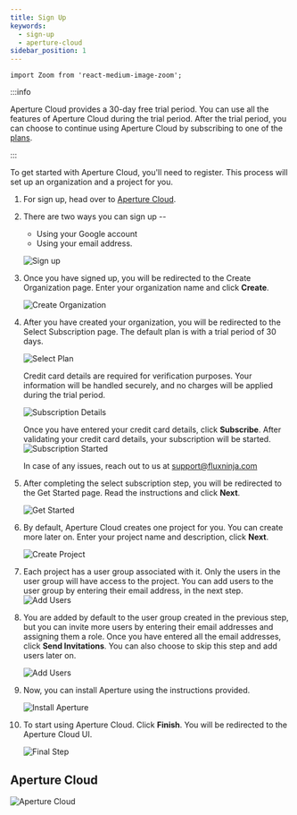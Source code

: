```yaml
---
title: Sign Up
keywords:
  - sign-up
  - aperture-cloud
sidebar_position: 1
---
```


```mdx-code-block
import Zoom from 'react-medium-image-zoom';
```

:::info

Aperture Cloud provides a 30-day free trial period. You can use all the features
of Aperture Cloud during the trial period. After the trial period, you can
choose to continue using Aperture Cloud by subscribing to one of the [plans][].

:::

To get started with Aperture Cloud, you'll need to register. This process will
set up an organization and a project for you.

1. For sign up, head over to
   [Aperture Cloud](https://app.fluxninja.com/sign-up).
2. There are two ways you can sign up --

   - Using your Google account
   - Using your email address.

   ![Sign up](./assets/sign-up/sign-up.png)

3. Once you have signed up, you will be redirected to the Create Organization
   page. Enter your organization name and click **Create**.

   ![Create Organization](./assets/sign-up/create-organization.png)

4. After you have created your organization, you will be redirected to the
   Select Subscription page. The default plan is with a trial period of 30 days.

   ![Select Plan](./assets/sign-up/select-subscription.png)

   Credit card details are required for verification purposes. Your information
   will be handled securely, and no charges will be applied during the trial
   period.

   ![Subscription Details](./assets/sign-up/subscription-plan.png)

   Once you have entered your credit card details, click **Subscribe**. After
   validating your credit card details, your subscription will be started.
   ![Subscription Started](./assets/sign-up/subscription-started.png)

   In case of any issues, reach out to us at <support@fluxninja.com>

5. After completing the select subscription step, you will be redirected to the
   Get Started page. Read the instructions and click **Next**.

   ![Get Started](./assets/sign-up/get-started.png)

6. By default, Aperture Cloud creates one project for you. You can create more
   later on. Enter your project name and description, click **Next**.

   ![Create Project](./assets/sign-up/project-name.png)

7. Each project has a user group associated with it. Only the users in the user
   group will have access to the project. You can add users to the user group by
   entering their email address, in the next step.
   ![Add Users](./assets/sign-up/usergroups.png)

8. You are added by default to the user group created in the previous step, but
   you can invite more users by entering their email addresses and assigning
   them a role. Once you have entered all the email addresses, click **Send
   Invitations**. You can also choose to skip this step and add users later on.

   ![Add Users](./assets/sign-up/invite-members.png)

9. Now, you can install Aperture using the instructions provided.

   ![Install Aperture](./assets/sign-up/install-aperture.png)

10. To start using Aperture Cloud. Click **Finish**. You will be redirected to
    the Aperture Cloud UI.

    ![Final Step](./assets/sign-up/thats-all.png)

## Aperture Cloud

![Aperture Cloud](./assets/sign-up/console-view.png)

[plans]: https://www.fluxninja.com/pricing

